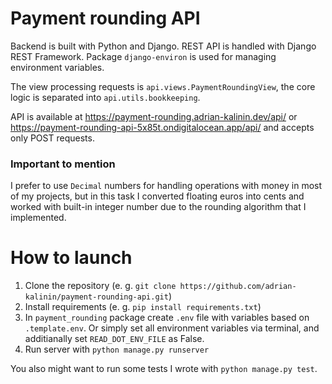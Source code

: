# Payment rounding API

Backend is built with Python and Django. REST API is handled with Django REST Framework. Package `django-environ` is used for managing environment variables.

The view processing requests is `api.views.PaymentRoundingView`, the core logic is separated into `api.utils.bookkeeping`.

API is available at https://payment-rounding.adrian-kalinin.dev/api/ or https://payment-rounding-api-5x85t.ondigitalocean.app/api/ and accepts only POST requests.

### Important to mention

I prefer to use `Decimal` numbers for handling operations with money in most of my projects, but in this task I converted floating euros into cents and worked with built-in integer number due to the rounding algorithm that I implemented.

# How to launch

1. Clone the repository (e. g. `git clone https://github.com/adrian-kalinin/payment-rounding-api.git`)
2. Install requirements (e. g. `pip install requirements.txt`)
3. In `payment_rounding` package create `.env` file with variables based on `.template.env`. Or simply set all environment variables via terminal, and additianally set `READ_DOT_ENV_FILE` as False.
4. Run server with `python manage.py runserver`

You also might want to run some tests I wrote with `python manage.py test`.
